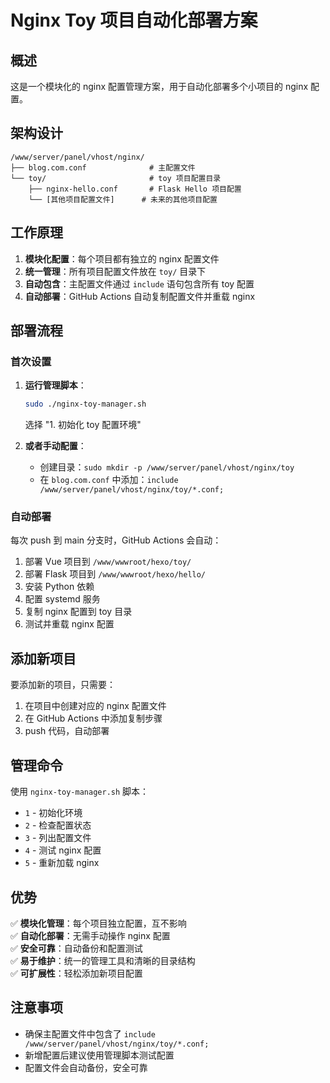 # Nginx Toy 项目自动化部署方案

## 概述

这是一个模块化的 nginx 配置管理方案，用于自动化部署多个小项目的 nginx 配置。

## 架构设计

```
/www/server/panel/vhost/nginx/
├── blog.com.conf              # 主配置文件
└── toy/                       # toy 项目配置目录
    ├── nginx-hello.conf       # Flask Hello 项目配置
    └── [其他项目配置文件]      # 未来的其他项目配置
```

## 工作原理

1. **模块化配置**：每个项目都有独立的 nginx 配置文件
2. **统一管理**：所有项目配置文件放在 `toy/` 目录下
3. **自动包含**：主配置文件通过 `include` 语句包含所有 toy 配置
4. **自动部署**：GitHub Actions 自动复制配置文件并重载 nginx

## 部署流程

### 首次设置

1. **运行管理脚本**：
   ```bash
   sudo ./nginx-toy-manager.sh
   ```
   选择 "1. 初始化 toy 配置环境"

2. **或者手动配置**：
   - 创建目录：`sudo mkdir -p /www/server/panel/vhost/nginx/toy`
   - 在 `blog.com.conf` 中添加：`include /www/server/panel/vhost/nginx/toy/*.conf;`

### 自动部署

每次 push 到 main 分支时，GitHub Actions 会自动：

1. 部署 Vue 项目到 `/www/wwwroot/hexo/toy/`
2. 部署 Flask 项目到 `/www/wwwroot/hexo/hello/`
3. 安装 Python 依赖
4. 配置 systemd 服务
5. 复制 nginx 配置到 toy 目录
6. 测试并重载 nginx 配置

## 添加新项目

要添加新的项目，只需要：

1. 在项目中创建对应的 nginx 配置文件
2. 在 GitHub Actions 中添加复制步骤
3. push 代码，自动部署

## 管理命令

使用 `nginx-toy-manager.sh` 脚本：

- `1` - 初始化环境
- `2` - 检查配置状态  
- `3` - 列出配置文件
- `4` - 测试 nginx 配置
- `5` - 重新加载 nginx

## 优势

✅ **模块化管理**：每个项目独立配置，互不影响  
✅ **自动化部署**：无需手动操作 nginx 配置  
✅ **安全可靠**：自动备份和配置测试  
✅ **易于维护**：统一的管理工具和清晰的目录结构  
✅ **可扩展性**：轻松添加新项目配置

## 注意事项

- 确保主配置文件中包含了 `include /www/server/panel/vhost/nginx/toy/*.conf;`
- 新增配置后建议使用管理脚本测试配置
- 配置文件会自动备份，安全可靠 